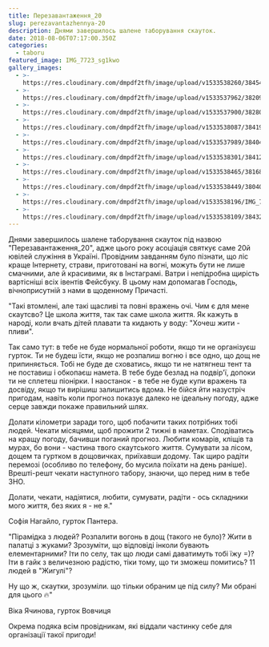 ```yaml
---
title: Перезавантаження_20
slug: perezavantazhennya-20
description: Днями завершилось шалене таборування скауток.
date: 2018-08-06T07:17:00.350Z
categories:
  - taboru
featured_image: IMG_7723_sg1kwo
gallery_images:
  - >-
    https://res.cloudinary.com/dmpdf2tfh/image/upload/v1533538260/38454736_925185187684705_6097844423394066432_n_lyb3cu.jpg
  - >-
    https://res.cloudinary.com/dmpdf2tfh/image/upload/v1533537962/38209656_925185094351381_5735097837830537216_n_t5voq1.jpg
  - >-
    https://res.cloudinary.com/dmpdf2tfh/image/upload/v1533537900/38280515_925184467684777_4012130196181221376_n_ypzlwp.jpg
  - >-
    https://res.cloudinary.com/dmpdf2tfh/image/upload/v1533538087/38419787_925185007684723_4457811105581891584_n_geoch8.jpg
  - >-
    https://res.cloudinary.com/dmpdf2tfh/image/upload/v1533537989/38404650_925184544351436_5403564991515197440_n_qh1crq.jpg
  - >-
    https://res.cloudinary.com/dmpdf2tfh/image/upload/v1533538301/38412024_925184607684763_7976298776035852288_n_layz9o.jpg.https://res.cloudinary.com/dmpdf2tfh/image/upload/v1533538354/IMG_7707_fpu7nt.jpg
  - >-
    https://res.cloudinary.com/dmpdf2tfh/image/upload/v1533538465/38168694_925184997684724_7119302322009669632_n_y0yk8v.jpg
  - >-
    https://res.cloudinary.com/dmpdf2tfh/image/upload/v1533538449/38040902_925184447684779_549995541782593536_n_ejofr5.jpg
  - >-
    https://res.cloudinary.com/dmpdf2tfh/image/upload/v1533538196/IMG_7714_osdiek.jpg
  - >-
    https://res.cloudinary.com/dmpdf2tfh/image/upload/v1533538109/38432225_925184917684732_743630513075388416_n_l4jbmp.jpg
---
```

Днями завершилось шалене таборування скауток під назвою "Перезавантаження_20", адже цього року асоціація святкує саме 20й ювілей служіння в Україні. Провідним завданням було пізнати, що ліс краще Інтернету, страви, приготовані на вогні, можуть бути не лише смачними, але й красивими, як в Інстаграмі. Ватри і непідробна щирість вартісніші всіх івентів Фейсбуку. В цьому нам допомагав Господь, вічноприсутній з нами в щоденному Причасті.

"Такі втомлені, але такі щасливі та повні вражень очі. Чим є для мене скаутсво? Це школа життя, так так саме школа життя. Як кажуть в народі, коли вчать дітей плавати та кидають у воду: "Хочеш жити - пливи". 

Так само тут: в тебе не буде нормальної роботи, якщо ти не організуєш гурток. Ти не будеш їсти, якщо не розпалиш вогню і все одно, що дощ не припиняється. Тобі не буде де сховатись, якщо ти не натягнеш тент та не поставиш і обкопаєш намета. В тебе буде безлад на подвір'ї, допоки ти не сплетеш піонірки. І наостанок - в тебе не буде купи вражень та досвіду, якщо ти вирішиш залишитись вдома. Не бійся йти назустріч пригодам, навіть коли прогноз показує далеко не ідеальну погоду, адже серце завжди покаже правильний шлях.

Долати кілометри заради того, щоб побачити таких потрібних тобі людей. Чекати місяцями, щоб прожити 2 тижні в наметах. Сподіватись на кращу погоду, бачивши поганий прогноз. Любити комарів, кліщів та мурах, бо вони - частина твого скаутського життя. Сумувати за лісом, дощем та гуртком в дощовичках, приїхавши додому. Так щиро радіти перемозі (особливо по телефону, бо мусила  поїхати на день раніше). Врешті-решт чекати наступного табору, знаючи, що перед ним в тебе ЗНО. 

Долати, чекати, надіятися, любити, сумувати, радіти - ось складники мого життя, без яких я - не я."

Софія Нагайло, гурток Пантера.

"Пірамідка з людей? Розпалити вогонь в дощ (такого не було)? Жити в палатці з жуками? Зрозуміти, що відповіді інколи бувають елементарними? Іти по селу, так що люди самі даватимуть тобі їжу =)? Іти в гайк з величезною радістю, тіки тому, що ти зможеш помитись? 11 людей в "Жигулі"?

Ну що ж, скаутки, зрозуміли. що тільки обраним це під силу? Ми обрані для цього 🔥"

Віка Ячинова, гурток Вовчиця

Окрема подяка всім провідникам, які віддали частинку себе для організації такої пригоди!
